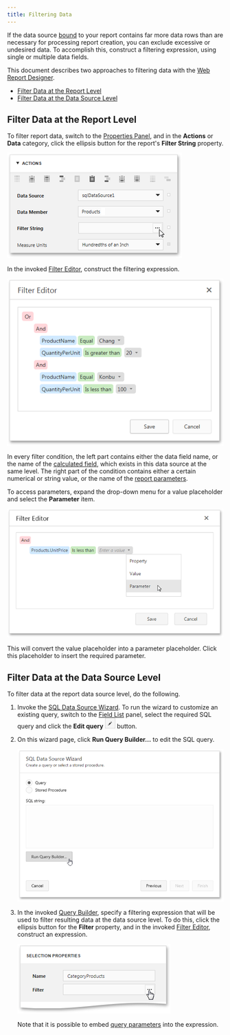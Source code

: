 ```yaml
---
title: Filtering Data
---
```

If the data source [bound](../../../../../interface-elements-for-web/articles/report-designer/creating-reports/providing-data/bind-a-report-to-data.md) to your report contains far more data rows than are necessary for processing report creation, you can exclude excessive or undesired data. To accomplish this, construct a filtering expression, using single or multiple data fields.

This document describes two approaches to filtering data with the [Web Report Designer](../../../../../interface-elements-for-web/articles/report-designer.md).
* [Filter Data at the Report Level](#report)
* [Filter Data at the Data Source Level](#datasource)

## <a name="report"/>Filter Data at the Report Level
To filter report data, switch to the [Properties Panel](../../../../../interface-elements-for-web/articles/report-designer/interface-elements/properties-panel.md), and in the **Actions** or **Data** category, click the ellipsis button for the report's **Filter String** property.

![filter-editor-filter-string](../../../../images/Img118363.png)

In the invoked [Filter Editor](../../../../../interface-elements-for-web/articles/report-designer/interface-elements/filter-editor.md), construct the filtering expression.

![filter-editor-condition](../../../../images/Img118364.png)

In every filter condition, the left part contains either the data field name, or the name of the [calculated field](../../../../../interface-elements-for-web/articles/report-designer/creating-reports/providing-data/calculated-fields.md), which exists in this data source at the same level. The right part of the condition contains either a certain numerical or string value, or the name of the [report parameters](../../../../../interface-elements-for-web/articles/report-designer/creating-reports/providing-data/report-parameters.md).
 

To access parameters, expand the drop-down menu for a value placeholder and select the **Parameter** item.

![sql-data-source-wizard-filter-editor](../../../../images/Img118471.png)

This will convert the value placeholder into a parameter placeholder. Click this placeholder to insert the required parameter.

## <a name="datasource"/>Filter Data at the Data Source Level
To filter data at the report data source level, do the following.
1. Invoke the [SQL Data Source Wizard](../../../../../interface-elements-for-web/articles/report-designer/wizards/sql-data-source-wizard.md). To run the wizard to customize an existing query, switch to the [Field List](../../../../../interface-elements-for-web/articles/report-designer/interface-elements/field-list.md) panel, select the required SQL query and click the **Edit query** ![web-report-designer-edit-query](../../../../images/Img118475.png) button.
2. On this wizard page, click **Run Query Builder...** to edit the SQL query.
	
	![sql-data-source-wizard-run-query-builder](../../../../images/Img118468.png)
3. In the invoked [Query Builder](../../../../../interface-elements-for-web/articles/report-designer/interface-elements/query-builder.md), specify a filtering expression that will be used to filter resulting data at the data source level. To do this, click the ellipsis button for the **Filter** property, and in the invoked [Filter Editor](../../../../../interface-elements-for-web/articles/report-designer/interface-elements/filter-editor.md), construct an expression.
	
	![sql-data-source-wizard-filter](../../../../images/Img118470.png)
	
	Note that it is possible to embed [query parameters](../../../../../interface-elements-for-web/articles/report-designer/creating-reports/providing-data/query-parameters.md) into the expression.